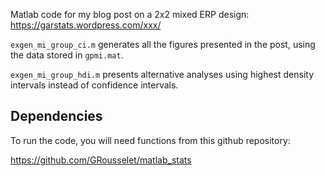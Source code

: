 Matlab code for my blog post on a 2x2 mixed ERP design:
<https://garstats.wordpress.com/xxx/>

`exgen_mi_group_ci.m` generates all the figures presented in the post, using the data stored in `gpmi.mat`. 

`exgen_mi_group_hdi.m` presents alternative analyses using highest density intervals instead of confidence intervals.

## Dependencies
To run the code, you will need functions from this github repository:

<https://github.com/GRousselet/matlab_stats>